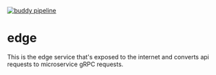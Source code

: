 [![buddy pipeline](https://app.buddy.works/acubed/edge/pipelines/pipeline/235360/badge.svg?token=d2714c64ae8baad1a789f0746f54130773831e19d89b9229da7960b53ed593ed "buddy pipeline")](https://app.buddy.works/acubed/edge/pipelines/pipeline/235360)

# edge
This is the edge service that's exposed to the internet and converts api requests to microservice gRPC requests.
